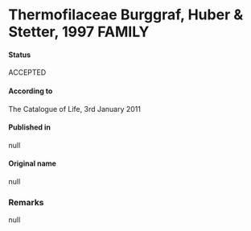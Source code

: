 # Thermofilaceae Burggraf, Huber & Stetter, 1997 FAMILY

#### Status
ACCEPTED

#### According to
The Catalogue of Life, 3rd January 2011

#### Published in
null

#### Original name
null

### Remarks
null